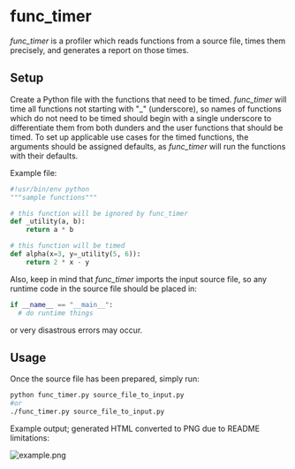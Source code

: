 # func_timer

*func_timer* is a profiler which reads functions from a source file, times them precisely, and generates a report on those times.

## Setup

Create a Python file with the functions that need to be timed. *func_timer* will time all functions not starting with "\_" (underscore), so names of functions which do not need to be timed should begin with a single underscore to differentiate them from both dunders and the user functions that should be timed. To set up applicable use cases for the timed functions, the arguments should be assigned defaults, as *func_timer* will run the functions with their defaults.

Example file:
```python
#!usr/bin/env python
"""sample functions"""

# this function will be ignored by func_timer
def _utility(a, b):
    return a * b

# this function will be timed
def alpha(x=3, y=_utility(5, 6)):
    return 2 * x - y
```

Also, keep in mind that *func_timer* imports the input source file, so any runtime code in the source file should be placed in:
```python
if __name__ == "__main__":
  # do runtime things
```
or very disastrous errors may occur.

## Usage

Once the source file has been prepared, simply run:
```bash
python func_timer.py source_file_to_input.py
#or
./func_timer.py source_file_to_input.py
```
Example output; generated HTML converted to PNG due to README limitations:

![example.png](https://github.com/oliversandli/func_timer/blob/master/examples/example.png)
